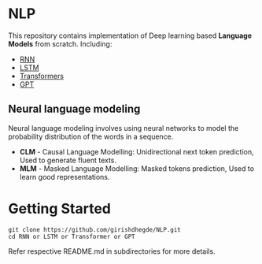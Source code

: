 # NLP
This repository contains implementation of Deep learning based **Language Models** from scratch. Including:
* [RNN](./RNN)
* [LSTM](./LSTM)
* [Transformers](./Transformer)
* [GPT](./GPT)


## Neural language modeling
Neural language modeling involves using neural networks to model the probability distribution of the words in a sequence. 
* **CLM** - Causal Language Modelling: Unidirectional next token prediction, Used to generate fluent texts.
* **MLM** - Masked Language Modelling: Masked tokens prediction, Used to learn good representations.

# Getting Started

```shell
git clone https://github.com/girishdhegde/NLP.git
cd RNN or LSTM or Transformer or GPT
```
Refer respective README.md in subdirectories for more details.
